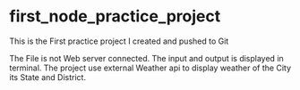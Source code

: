 # first_node_practice_project
This is the First practice project I created and pushed to Git

The File is not Web server connected. The input and output is displayed in terminal. The project use external Weather api to display weather of the City its State and District.
